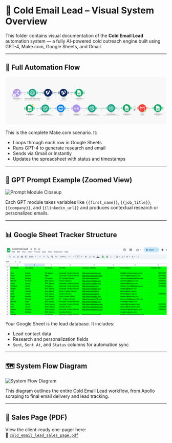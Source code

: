 # 📸 Cold Email Lead – Visual System Overview

This folder contains visual documentation of the **Cold Email Lead** automation system — a fully AI-powered cold outreach engine built using GPT-4, Make.com, Google Sheets, and Gmail.

---

## 🔁 Full Automation Flow

![Cold Email Lead Make.com Scenario](./cold_email_lead_make_scenario.png)

This is the complete Make.com scenario. It:
- Loops through each row in Google Sheets
- Runs GPT-4 to generate research and email
- Sends via Gmail or Instantly
- Updates the spreadsheet with status and timestamps

---

## 🧠 GPT Prompt Example (Zoomed View)

![Prompt Module Closeup](./gpt_module_closeup.png)

Each GPT module takes variables like `{{first_name}}`, `{{job_title}}`, `{{company}}`, and `{{linkedin_url}}` and produces contextual research or personalized emails.

---

## 📊 Google Sheet Tracker Structure

![Cold Email Lead Sheet](./cold_email_lead_sheet.png)

Your Google Sheet is the lead database. It includes:
- Lead contact data
- Research and personalization fields
- `Sent`, `Sent At`, and `Status` columns for automation sync

---

## 🗺️ System Flow Diagram

![System Flow Diagram](./cold_email_lead_flow.png)

This diagram outlines the entire Cold Email Lead workflow, from Apollo scraping to final email delivery and lead tracking.

---

## 📄 Sales Page (PDF)

View the client-ready one-pager here:  
📎 [`cold_email_lead_sales_page.pdf`](./cold_email_lead_sales_page.pdf)
